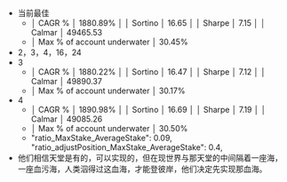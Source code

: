 - 当前最佳
	- │ CAGR %                      │ 1880.89%                     │
	  │ Sortino                     │ 16.65                        │
	  │ Sharpe                      │ 7.15                         │
	  │ Calmar                      │ 49465.53
	- │ Max % of account underwater │ 30.45%
- 2，3，4，16，24
- 3
	- │ CAGR %                      │ 1880.22%                 │
	  │ Sortino                     │ 16.47                    │
	  │ Sharpe                      │ 7.12                     │
	  │ Calmar                      │ 49890.37
	- │ Max % of account underwater │ 30.17%
- 4
	- │ CAGR %                      │ 1890.98%                 │
	  │ Sortino                     │ 16.69                    │
	  │ Sharpe                      │ 7.19                     │
	  │ Calmar                      │ 49085.26
	- │ Max % of account underwater │ 30.50%
	- "ratio_MaxStake_AverageStake": 0.09,
	          "ratio_adjustPosition_MaxStake_AverageStake": 0.4,
- 他们相信天堂是有的，可以实现的，但在现世界与那天堂的中间隔着一座海，一座血污海，人类泅得过这血海，才能登彼岸，他们决定先实现那血海。